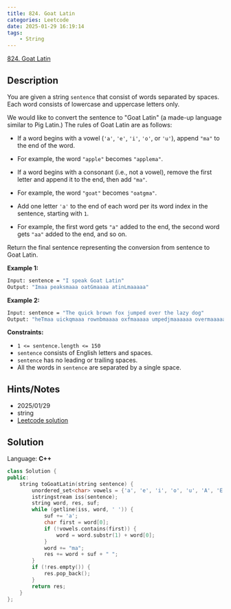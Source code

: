 ```yaml
---
title: 824. Goat Latin
categories: Leetcode
date: 2025-01-29 16:19:14
tags:
    - String
---
```


[824. Goat Latin](https://leetcode.com/problems/goat-latin/description/?envType=company&envId=facebook&favoriteSlug=facebook-three-months)

## Description

You are given a string `sentence` that consist of words separated by spaces. Each word consists of lowercase and uppercase letters only.

We would like to convert the sentence to "Goat Latin" (a made-up language similar to Pig Latin.) The rules of Goat Latin are as follows:

- If a word begins with a vowel (`'a'`, `'e'`, `'i'`, `'o'`, or `'u'`), append `"ma"` to the end of the word.

- For example, the word `"apple"` becomes `"applema"`.

- If a word begins with a consonant (i.e., not a vowel), remove the first letter and append it to the end, then add `"ma"`.

- For example, the word `"goat"` becomes `"oatgma"`.

- Add one letter `'a'` to the end of each word per its word index in the sentence, starting with `1`.

- For example, the first word gets `"a"` added to the end, the second word gets `"aa"` added to the end, and so on.

Return the final sentence representing the conversion from sentence to Goat Latin.

**Example 1:**

```bash
Input: sentence = "I speak Goat Latin"
Output: "Imaa peaksmaaa oatGmaaaa atinLmaaaaa"
```

**Example 2:**

```bash
Input: sentence = "The quick brown fox jumped over the lazy dog"
Output: "heTmaa uickqmaaa rownbmaaaa oxfmaaaaa umpedjmaaaaaa overmaaaaaaa hetmaaaaaaaa azylmaaaaaaaaa ogdmaaaaaaaaaa"
```

**Constraints:**

- `1 <= sentence.length <= 150`
- `sentence` consists of English letters and spaces.
- `sentence` has no leading or trailing spaces.
- All the words in `sentence` are separated by a single space.

## Hints/Notes

- 2025/01/29
- string
- [Leetcode solution](https://leetcode.com/problems/goat-latin/?envType=company&envId=facebook&favoriteSlug=facebook-three-months)

## Solution

Language: **C++**

```C++
class Solution {
public:
    string toGoatLatin(string sentence) {
        unordered_set<char> vowels = {'a', 'e', 'i', 'o', 'u', 'A', 'E', 'I', 'O', 'U'};
        istringstream iss(sentence);
        string word, res, suf;
        while (getline(iss, word, ' ')) {
            suf += 'a';
            char first = word[0];
            if (!vowels.contains(first)) {
                word = word.substr(1) + word[0];
            }
            word += "ma";
            res += word + suf + " ";
        }
        if (!res.empty()) {
            res.pop_back();
        }
        return res;
    }
};
```

